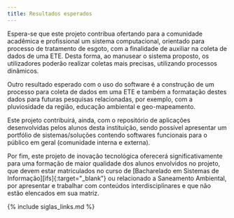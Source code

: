 ```yaml
---
title: Resultados esperados
---
```


Espera-se que este projeto contribua ofertando para a comunidade acadêmica e profissional  um sistema computacional, orientado para processo de tratamento de esgoto, com a finalidade de auxiliar na coleta de dados de uma ETE. Desta forma, ao manusear o sistema proposto, os utilizadores poderão realizar coletas mais precisas, utilizando processos dinâmicos. 

Outro resultado esperado com o uso do software é a construção de um processo para coleta de dados em uma ETE e também a formatação destes dados para futuras pesquisas relacionadas, por exemplo, com a pluviosidade da região, educação ambiental e geo-mapeamento.

Este projeto contribuirá, ainda, com o repositório de aplicações desenvolvidas pelos alunos desta instituição, sendo possível apresentar um portfólio de sistemas/soluções contendo softwares funcionais para o público em geral (comunidade interna e externa).

Por fim, este projeto de inovação tecnológica oferecerá significativamente para uma formação de maior qualidade dos alunos envolvidos no projeto, que devem estar matriculados no curso de [Bacharelado em Sistemas de Informação][ifs]{:target="_blank"} ou relacionado a Saneamento Ambiental, por apresentar e trabalhar com conteúdos interdisciplinares e que não estão elencados em sua matriz.

 {% include siglas_links.md %}